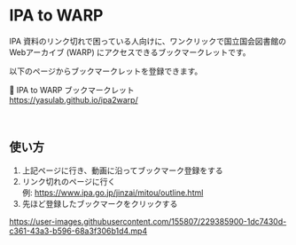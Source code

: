 # IPA to WARP
IPA 資料のリンク切れで困っている人向けに、ワンクリックで国立国会図書館のWebアーカイブ (WARP) にアクセスできるブックマークレットです。

以下のページからブックマークレットを登録できます。

🔖 IPA to WARP ブックマークレット   
https://yasulab.github.io/ipa2warp/

<br>

## 使い方
1. 上記ページに行き、動画に沿ってブックマーク登録をする
2. リンク切れのページに行く   
   例: https://www.ipa.go.jp/jinzai/mitou/outline.html
3. 先ほど登録したブックマークをクリックする

https://user-images.githubusercontent.com/155807/229385900-1dc7430d-c361-43a3-b596-68a3f306b1d4.mp4

